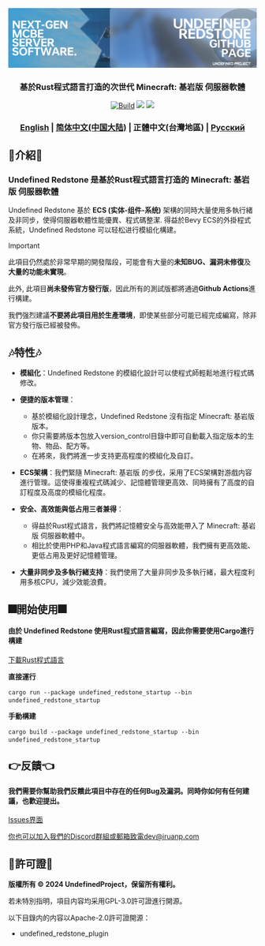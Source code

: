 <div align="center">
  <a href="https://github.com/UndefinedProjectMC/UndefinedRedstone">
    <img src="urgithub.png" alt="Logo">
  </a>
  <h3 align="center">基於Rust程式語言打造的次世代 Minecraft: 基岩版 伺服器軟體</h3>

  <a href="https://github.com/UndefinedProjectMC/UndefinedRedstone/actions"><img src="https://github.com/UndefinedProjectMC/UndefinedRedstone/actions/workflows/rust.yml/badge.svg" alt="Build"/></a>
  <a href="https://feedback.minecraft.net/hc/en-us/articles/28105668043661-Minecraft-1-21-2-Bedrock"><img src="https://img.shields.io/badge/minecraft-v1.21.2%20(Bedrock)-green" /></a>
  <a href="https://github.com/UndefinedProjectMC/UndefinedRedstone/tree/main/crates/undefined_redstone_network/src/protocol"><img src="https://img.shields.io/badge/protocol-686-green" /></a>

  ### [English](README.md) | [简体中文(中国大陆)](README_zh_CN.md) | 正體中文(台灣地區) | [Русский](README_ru.md)
</div>

## 🎉介紹🎉
### Undefined Redstone 是基於Rust程式語言打造的 Minecraft: 基岩版 伺服器軟體
Undefined Redstone 基於 **ECS (实体-组件-系统)** 架構的同時大量使用多執行緒及非同步，使得伺服器軟體性能優異、程式碼整潔. 得益於Bevy ECS的外掛程式系統，Undefined Redstone 可以轻松进行模組化構建。
> [!IMPORTANT]
> 此項目仍然處於非常早期的開發階段，可能會有大量的**未知BUG、漏洞未修復**及**大量的功能未實現**。
> 
> 此外, 此項目**尚未發佈官方發行版**，因此所有的測試版都將通過**Github Actions**進行構建。
> 
> 我們强烈建議**不要將此項目用於生產環境**，即使某些部分可能已經完成編寫，除非官方發行版已經被發佈。
## 🎶特性🎶
- **模組化**：Undefined Redstone 的模組化設計可以使程式師輕鬆地進行程式碼修改。

- **便捷的版本管理**：
  - 基於模組化設計理念，Undefined Redstone 沒有指定 Minecraft: 基岩版 版本。
  - 你只需要將版本包放入version_control目錄中即可自動載入指定版本的生物、物品、配方等。
  - 在將來，我們將進一步支持更高程度的模組化及自訂。

- **ECS架構**：我們緊隨 Minecraft: 基岩版 的步伐，采用了ECS架構對游戲内容進行管理。這使得重複程式碼減少、記憶體管理更高效、同時擁有了高度的自訂程度及高度的模組化程度。

- **安全、高效能與低占用三者兼得**：
  - 得益於Rust程式語言，我們將記憶體安全与高效能帶入了 Minecraft: 基岩版 伺服器軟體中。
  - 相比於使用PHP和Java程式語言編寫的伺服器軟體，我們擁有更高效能、更低占用及更好記憶體管理。

- **大量非同步及多執行緒支持**：我們使用了大量非同步及多執行緒，最大程度利用多核CPU，減少效能浪費。

## 🎆開始使用🎆
#### 由於 Undefined Redstone 使用Rust程式語言編寫，因此你需要使用Cargo進行構建
[下載Rust程式語言](https://www.rust-lang.org/zh-TW/learn/get-started)

**直接運行**
```shell
cargo run --package undefined_redstone_startup --bin undefined_redstone_startup
```

**手動構建**
```shell
cargo build --package undefined_redstone_startup --bin undefined_redstone_startup
```

## 👉反饋👈
#### 我們需要你幫助我們反饋此項目中存在的任何Bug及漏洞。同時你如何有任何建議，也歡迎提出。

[Issues界面](https://github.com/UndefinedProjectMC/UndefinedRedstone/issues)

你也可以加入我們的Discord群組或郵箱致電dev@iruanp.com

## 📄許可證📄

**版權所有 © 2024 UndefinedProject，保留所有權利。**

若未特別指明，項目内容均采用GPL-3.0許可證進行開源。

以下目錄内的内容以Apache-2.0許可證開源：
- undefined_redstone_plugin
